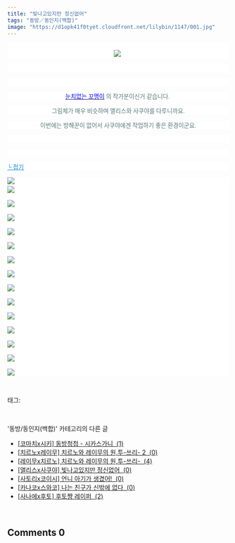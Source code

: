 ```yaml
---
title: "빛나고있지만 정신없어"
tags: "동방／동인지(백합)"
image: "https://d1opk41f0tyet.cloudfront.net/lilybin/1147/001.jpg"
---
```

<div class="article">
<div class="area_view">
<p style="text-align: center; background: white"><span style="color:#557a74; font-family:돋움; font-size:10pt"><br/><img src="{{ site.imgserver10 }}/lilybin/1147/001.jpg"/> 
</span></p><p style="text-align: justify; background: white"> 
 </p><p style="text-align: center; background: white"> 
 </p><p style="text-align: center; background: white"><a href="http://blog.naver.com/cjb0236/150139910793" target="_blank"><span style="color:blue; font-family:돋움; font-size:10pt">눈치없는 꼬맹이</span></a><span style="color:#557a74; font-family:돋움; font-size:10pt"> 의 작가분이신거 같습니다. 
</span></p><p style="text-align: center; background: white"><span style="color:#557a74; font-family:돋움; font-size:10pt">그림체가 매우 비슷하며 앨리스와 사쿠야를 다루니까요.
</span></p><p style="text-align: center; background: white"><span style="color:#557a74; font-family:돋움; font-size:10pt">이번에는 방해꾼이 없어서 사쿠야에겐 작업하기 좋은 환경이군요.
</span></p><p style="text-align: center; background: white"> 
 </p><p style="text-align: justify; background: white"> 
 </p><p style="text-align: justify; background: white"><a href="http://blog.naver.com/PostView.nhn?blogId=cjb0236&amp;logNo=150140315493&amp;parentCategoryNo=&amp;categoryNo=41&amp;viewDate=&amp;isShowPopularPosts=false&amp;from=postView"><span style="color:#0482d6; font-family:돋움; font-size:10pt; text-decoration:underline">└ 접기</span></a><span style="color:#557a74; font-family:돋움; font-size:10pt">
</span></p><p style="text-align: justify; background: white"><img src="{{ site.imgserver10 }}/lilybin/1147/002.jpg"/><span style="color:#557a74; font-family:돋움; font-size:10pt"><br/><img src="{{ site.imgserver10 }}/lilybin/1147/003.jpg"/><br/><br/><img src="{{ site.imgserver10 }}/lilybin/1147/004.jpg"/><br/><br/><img src="{{ site.imgserver10 }}/lilybin/1147/005.jpg"/><br/><br/><img src="{{ site.imgserver10 }}/lilybin/1147/006.jpg"/><br/><br/><img src="{{ site.imgserver10 }}/lilybin/1147/007.jpg"/><br/><br/><img src="{{ site.imgserver10 }}/lilybin/1147/008.jpg"/><br/><br/><img src="{{ site.imgserver10 }}/lilybin/1147/009.jpg"/><br/><br/><img src="{{ site.imgserver10 }}/lilybin/1147/010.jpg"/><br/><br/><img src="{{ site.imgserver10 }}/lilybin/1147/011.jpg"/><br/><br/><img src="{{ site.imgserver10 }}/lilybin/1147/012.jpg"/><br/><br/><img src="{{ site.imgserver10 }}/lilybin/1147/013.jpg"/><br/><br/><img src="{{ site.imgserver10 }}/lilybin/1147/014.jpg"/><br/><br/><img src="{{ site.imgserver10 }}/lilybin/1147/015.jpg"/><br/><br/><img src="{{ site.imgserver10 }}/lilybin/1147/016.jpg"/>
</span></p>
</div></div><br/>
<div class="tagTrail">
<p>태그: </p>
<ul>
</ul>
</div><br/>
<div class="another">
<p>'동방/동인지(백합)' 카테고리의 다른 글</p>
<ul>
<li><a href="/lilybin_1150">
[코마치x시키] 동방청첩 - 시카스가니  (1)
</a></li>
<li><a href="/lilybin_1149">
[치르노x레이무] 치르노와 레이무의 원,투-쓰리- 2  (0)
</a></li>
<li><a href="/lilybin_1148">
[레이무x치르노] 치르노와 레이무의 원,투-쓰리-  (4)
</a></li>
<li><a href="/lilybin_1147">
[앨리스x사쿠야] 빛나고있지만 정신없어  (0)
</a></li>
<li><a href="/lilybin_1146">
[사토리x코이시] 언니 아기가 생겼어!  (0)
</a></li>
<li><a href="/lilybin_1145">
[카나코x스와코] 나는 친구가 신밖에 없다  (0)
</a></li>
<li><a href="/lilybin_1144">
[사나에x후토] 후토쨩 레이퍼  (2)
</a></li>
</ul>
</div><br/>
<div class="comment">
<h2 class="bold">Comments <span id="commentCount1147">0</span></h2>
<div style="clear:both;">
<div id="entry1147Comment" style="display:block">
</div>
</div>
</div><br/>
<br/>
<p id="refer"></p>
<br/>

